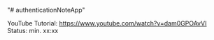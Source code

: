 "# authenticationNoteApp" 

YouTube Tutorial: https://www.youtube.com/watch?v=dam0GPOAvVI
Status: min. xx:xx

